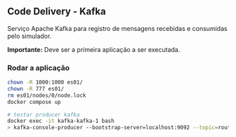 ## Code Delivery - Kafka

Serviço Apache Kafka para registro de mensagens recebidas e consumidas pelo simulador.

**Importante:** Deve ser a primeira aplicação a ser executada.

### Rodar a aplicação

````bash
chown -R 1000:1000 es01/
chown -R 777 es01/
rm es01/nodes/0/node.lock
docker compose up

# testar producer kafka
docker exec -it kafka-kafka-1 bash
> kafka-console-producer --bootstrap-server=localhost:9092 --topic=route.new-direction 
````